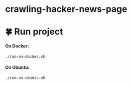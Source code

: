 # crawling-hacker-news-page

# :four_leaf_clover: Run project
#### On Docker:
`./run-on-docker.sh`

#### On Ubuntu:
`./run-on-ubuntu.sh`

